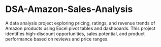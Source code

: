 # DSA-Amazon-Sales-Analysis
A data analysis project exploring pricing, ratings, and revenue trends of Amazon products using Excel pivot tables and dashboards. This project identifies high-discount opportunities, sales potential, and product performance based on reviews and price ranges.

